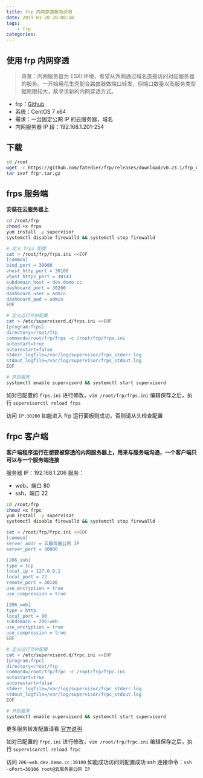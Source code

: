 ```yaml
---
title: frp 内网穿透极简说明
date: 2019-01-20 20:08:58
tags:
    - frp
categories:
---
```


## 使用 frp 内网穿透

> 背景：内网服务器为 ESXI 环境，希望从外网通过域名直接访问对应服务器的服务。一开始用花生壳配合路由器做端口转发，但端口数量以及服务类型据局限较大，故寻求新的内网穿透方式。

- frp：[Github](https://github.com/fatedier/frp)
- 系统：CentOS 7 x64
- 需求：一台固定公网 IP 的云服务器，域名
- 内网服务器 IP 段：192.168.1.201-254

## 下载

```bash
cd /root
wget -c https://github.com/fatedier/frp/releases/download/v0.23.1/frp_0.23.1_linux_amd64.tar.gz
tar zxvf frp*.tar.gz
```

## frps 服务端

**安装在云服务器上**

```bash
cd /root/frp
chmod +x frps
yum install -y supervisor
systemctl disable firewalld && systemctl stop firewalld

# 定义 frps 配置
cat > /root/frp/frps.ini <<EOF
[common]
bind_port = 30000
vhost_http_port = 30100
vhost_https_port = 30143
subdomain_host = dev.demo.cc
dashboard_port = 30200
dashboard_user = admin
dashboard_pwd = admin
EOF

# 定义运行守护配置
cat > /etc/supervisord.d/frps.ini <<EOF
[program:frps]
directory=/root/frp
command=/root/frp/frps -c /root/frp/frps.ini
autostart=true
autorestart=false
stderr_logfile=/var/log/supervisor/frps_stderr.log
stdout_logfile=/var/log/supervisor/frps_stdout.log
EOF

# 开启服务
systemctl enable supervisord && systemctl start supervisord
```

如对已配置的 `frps.ini` 进行修改，`vim /root/frp/frps.ini` 编辑保存之后，执行 `supervisorctl reload frps`

访问 `IP:30200` 如能进入 frp 运行面板则成功，否则请从头检查配置

## frpc 客户端

**客户端程序运行在想要被穿透的内网服务器上，用来与服务端沟通，一个客户端只可以与一个服务端连接**

服务器 IP：192.168.1.206
服务：

- web，端口 80
- ssh，端口 22

```bash
cd /root/frp
chmod +x frpc
yum install -y supervisor
systemctl disable firewalld && systemctl stop firewalld

cat < /root/frp/frpc.ini <<EOF
[common]
server_addr = 云服务器公网 IP
server_port = 30000

[206_ssh]
type = tcp
local_ip = 127.0.0.1
local_port = 22
remote_port = 30106
use_encryption = true
use_compression = true

[206_web]
type = http
local_port = 80
subdomain = 206-web
use_encryption = true
use_compression = true
EOF

# 定义运行守护配置
cat > /etc/supervisord.d/frpc.ini <<EOF
[program:frpc]
directory=/root/frp
command=/root/frp/frpc -c /root/frp/frpc.ini
autostart=true
autorestart=false
stderr_logfile=/var/log/supervisor/frpc_stderr.log
stdout_logfile=/var/log/supervisor/frpc_stdout.log
EOF

# 开启服务
systemctl enable supervisord && systemctl start supervisord
```

更多服务转发配置请看 [官方说明](https://github.com/fatedier/frp/blob/master/README_zh.md#%E4%BD%BF%E7%94%A8%E7%A4%BA%E4%BE%8B)

如对已配置的 `frpc.ini` 进行修改，`vim /root/frp/frpc.ini` 编辑保存之后，执行 `supervisorctl reload frpc`

访问 `206-web.dev.demo.cc:30100` 如能成功访问则配置成功
ssh 连接命令：`ssh -oPort=30106 root@云服务器公网 IP`
